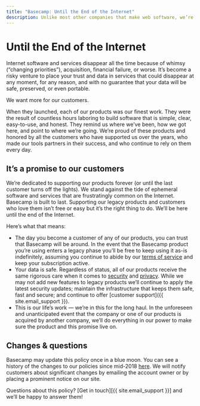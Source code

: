 ```yaml
---
title: "Basecamp: Until the End of the Internet"
description: Unlike most other companies that make web software, we’re dedicated to supporting our products forever.
---
```


# Until the End of the Internet

Internet software and services disappear all the time because of whimsy (“changing priorities”), acquisition, financial failure, or worse. It’s become a risky venture to place your trust and data in services that could disappear at any moment, for any reason, and with no guarantee that your data will be safe, preserved, or even portable.

We want more for our customers.

When they launched, each of our products was our finest work. They were the result of countless hours laboring to build software that is simple, clear, easy-to-use, and honest. They remind us where we’ve been, how we got here, and point to where we’re going. We’re proud of these products and honored by all the customers who have supported us over the years, who made our tools partners in their success, and who continue to rely on them every day.

## It’s a promise to our customers

We’re dedicated to supporting our products forever (or until the last customer turns off the lights). We stand against the tide of ephemeral software and services that are frustratingly common on the Internet. Basecamp is built to last. Supporting our legacy products and customers who love them isn’t free or easy but it’s the right thing to do. We’ll be here until the end of the Internet.

Here’s what that means:

- The day you become a customer of any of our products, you can trust that Basecamp will be around. In the event that the Basecamp product you’re using enters a legacy phase you’ll be free to keep using it as-is indefinitely, assuming you continue to abide by our [terms of service](../terms/index.md) and keep your subscription active.
- Your data is safe. Regardless of status, all of our products receive the same rigorous care when it comes to [security](../security/index.md) and [privacy](../privacy/index.md). While we may not add new features to legacy products we’ll continue to apply the latest security updates; maintain the infrastructure that keeps them safe, fast and secure; and continue to offer [customer support]({{ site.email_support }}).
- This is our life’s work — we’re in this for the long haul. In the unforeseen and unanticipated event that the company or one of our products is acquired by another company, we’ll do everything in our power to make sure the product and this promise live on.

## Changes & questions

Basecamp may update this policy once in a blue moon. You can see a history of the changes to our policies since mid-2018 [here](https://github.com/basecamp/policies/commits/master). We will notify customers about significant changes by emailing the account owner or by placing a prominent notice on our site.

Questions about this policy? [Get in touch][{{ site.email_support }}] and we’ll be happy to answer them!
